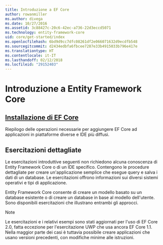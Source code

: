 ```yaml
---
title: Introduzione a EF Core
author: rowanmiller
ms.author: divega
ms.date: 10/27/2016
ms.assetid: 3c88427c-20c6-42ec-a736-22d3eccd5071
ms.technology: entity-framework-core
uid: core/get-started/index
ms.openlocfilehash: 6bd9d9cc7dfc08261df2e066071632d9ecdfb548
ms.sourcegitcommit: d2434edbfa6fbcee7287e33b4915033b796e417e
ms.translationtype: HT
ms.contentlocale: it-IT
ms.lasthandoff: 02/12/2018
ms.locfileid: "29152403"
---
```

# <a name="getting-started-with-entity-framework-core"></a>Introduzione a Entity Framework Core

## <a name="installing-ef-coreinstallindexmd"></a>[Installazione di EF Core](install/index.md)

Riepilogo delle operazioni necessarie per aggiungere EF Core ad applicazioni in piattaforme diverse e IDE più diffusi.

## <a name="step-by-step-tutorials"></a>Esercitazioni dettagliate

Le esercitazioni introduttive seguenti non richiedono alcuna conoscenza di Entity Framework Core o di un IDE specifico. Contengono le procedure dettagliate per creare un'applicazione semplice che esegue query e salva i dati di un database. Le esercitazioni offrono informazioni sui diversi sistemi operativi e tipi di applicazione.

Entity Framework Core consente di creare un modello basato su un database esistente o di creare un database in base al modello dell'utente. Sono disponibili esercitazioni che illustrano entrambi gli approcci.

> [!NOTE]  
> Le esercitazioni e i relativi esempi sono stati aggiornati per l'uso di EF Core 2.0, fatta eccezione per l'esercitazione UWP che usa ancora EF Core 1.1. Nella maggior parte dei casi è tuttavia possibile creare applicazioni che usano versioni precedenti, con modifiche minime alle istruzioni. 
